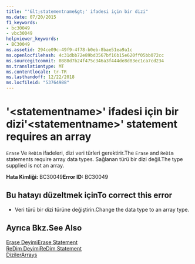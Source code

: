 ```yaml
---
title: "'&lt;statementname&gt;' ifadesi için bir dizi"
ms.date: 07/20/2015
f1_keywords:
- bc30049
- vbc30049
helpviewer_keywords:
- BC30049
ms.assetid: 294ce09c-49f9-4f78-b0eb-8bae51ea9a1c
ms.openlocfilehash: 4c31dbb72e89bd3567bf16b15e620ff05bb072cc
ms.sourcegitcommit: 0888d7b24f475c346a3f444de8d83ec1ca7cd234
ms.translationtype: MT
ms.contentlocale: tr-TR
ms.lasthandoff: 12/22/2018
ms.locfileid: "53764988"
---
```

# <a name="ltstatementnamegt-statement-requires-an-array"></a><span data-ttu-id="3cbb5-102">'&lt;statementname&gt;' ifadesi için bir dizi</span><span class="sxs-lookup"><span data-stu-id="3cbb5-102">'&lt;statementname&gt;' statement requires an array</span></span>
<span data-ttu-id="3cbb5-103">`Erase` Ve `ReDim` ifadeleri, dizi veri türleri gerektirir.</span><span class="sxs-lookup"><span data-stu-id="3cbb5-103">The `Erase` and `ReDim` statements require array data types.</span></span> <span data-ttu-id="3cbb5-104">Sağlanan türü bir dizi değil.</span><span class="sxs-lookup"><span data-stu-id="3cbb5-104">The type supplied is not an array.</span></span>  
  
 <span data-ttu-id="3cbb5-105">**Hata Kimliği:** BC30049</span><span class="sxs-lookup"><span data-stu-id="3cbb5-105">**Error ID:** BC30049</span></span>  
  
## <a name="to-correct-this-error"></a><span data-ttu-id="3cbb5-106">Bu hatayı düzeltmek için</span><span class="sxs-lookup"><span data-stu-id="3cbb5-106">To correct this error</span></span>  
  
-   <span data-ttu-id="3cbb5-107">Veri türü bir dizi türüne değiştirin.</span><span class="sxs-lookup"><span data-stu-id="3cbb5-107">Change the data type to an array type.</span></span>  
  
## <a name="see-also"></a><span data-ttu-id="3cbb5-108">Ayrıca Bkz.</span><span class="sxs-lookup"><span data-stu-id="3cbb5-108">See Also</span></span>  
 [<span data-ttu-id="3cbb5-109">Erase Deyimi</span><span class="sxs-lookup"><span data-stu-id="3cbb5-109">Erase Statement</span></span>](../../visual-basic/language-reference/statements/erase-statement.md)  
 [<span data-ttu-id="3cbb5-110">ReDim Deyimi</span><span class="sxs-lookup"><span data-stu-id="3cbb5-110">ReDim Statement</span></span>](../../visual-basic/language-reference/statements/redim-statement.md)  
 [<span data-ttu-id="3cbb5-111">Diziler</span><span class="sxs-lookup"><span data-stu-id="3cbb5-111">Arrays</span></span>](../../visual-basic/programming-guide/language-features/arrays/index.md)
